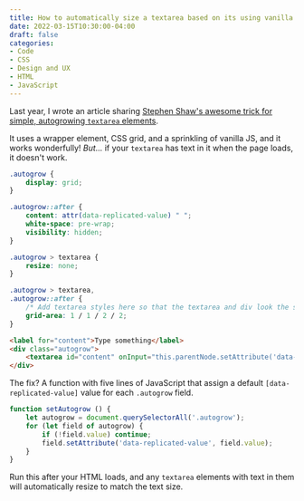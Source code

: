 ```yaml
---
title: How to automatically size a textarea based on its using vanilla JavaScript
date: 2022-03-15T10:30:00-04:00
draft: false
categories:
- Code
- CSS
- Design and UX
- HTML
- JavaScript
---
```


Last year, I wrote an article sharing [Stephen Shaw's awesome trick for simple, autogrowing `textarea` elements](/autogrowing-textareas/).

It uses a wrapper element, CSS grid, and a sprinkling of vanilla JS, and it works wonderfully! _But..._ if your `textarea` has text in it when the page loads, it doesn't work.

```css
.autogrow {
	display: grid;
}

.autogrow::after {
	content: attr(data-replicated-value) " ";
	white-space: pre-wrap;
	visibility: hidden;
}

.autogrow > textarea {
	resize: none;
}

.autogrow > textarea,
.autogrow::after {
	/* Add textarea styles here so that the textarea and div look the same */
	grid-area: 1 / 1 / 2 / 2;
}
```

```html
<label for="content">Type something</label>
<div class="autogrow">
	<textarea id="content" onInput="this.parentNode.setAttribute('data-replicated-value', this.value)"></textarea>
</div>
```

The fix? A function with five lines of JavaScript that assign a default `[data-replicated-value]` value for each `.autogrow` field.

```js
function setAutogrow () {
	let autogrow = document.querySelectorAll('.autogrow');
	for (let field of autogrow) {
		if (!field.value) continue;
		field.setAttribute('data-replicated-value', field.value);
	}
}
```

Run this after your HTML loads, and any `textarea` elements with text in them will automatically resize to match the text size.